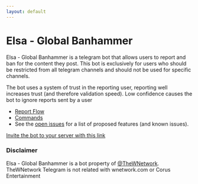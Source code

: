 ```yaml
---
layout: default
---
```


# Elsa - Global Banhammer

Elsa - Global Banhammer is a telegram bot that allows users to report and ban for the content they post.
This bot is exclusively for users who should be restricted from all telegram channels and should not be used for specific channels.

The bot uses a system of trust in the reporting user, reporting well increases trust (and therefore validation speed). Low confidence causes the bot to ignore reports sent by a user

- [Report Flow](report.md)
- [Commands](commands.md)
- See the [open issues](https://github.com/TheWNetwork/ggbanbot-issues/issues) for a list of proposed features (and known issues).

[Invite the bot to your server with this link](https://t.me/ggbanbot)

### Disclaimer
Elsa - Global Banhammer is a bot property of [@TheWNetwork](https://t.me/TheWNetwork). 
TheWNetwork Telegram is not related with wnetwork.com or Corus Entertainment
